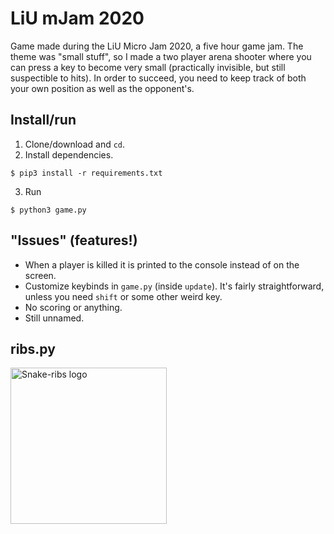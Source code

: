 # LiU mJam 2020

Game made during the LiU Micro Jam 2020, a five hour game jam. The theme was
"small stuff", so I made a two player arena shooter where you can press a key to
become very small (practically invisible, but still suspectible to hits). In
order to succeed, you need to keep track of both your own position as well as
the opponent's.

## Install/run

1. Clone/download and `cd`.
2. Install dependencies.
```
$ pip3 install -r requirements.txt
```
3. Run
```
$ python3 game.py
```

## "Issues" (features!)

- When a player is killed it is printed to the console instead of on the screen.
- Customize keybinds in `game.py` (inside `update`). It's fairly
  straightforward, unless you need `shift` or some other weird key.
- No scoring or anything.
- Still unnamed.

## ribs.py

<a href="https://github.com/lithekod/snake-ribs"><img src="docs/ribs-logo.svg" alt="Snake-ribs logo" width="250"></img></a>
